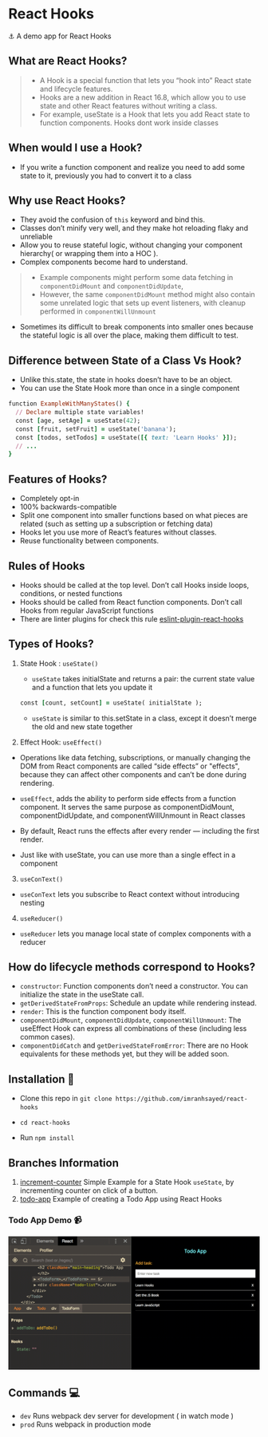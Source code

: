 # React Hooks

:anchor: A demo app for React Hooks

## What are React Hooks?

> * A Hook is a special function that lets you “hook into” React state and lifecycle features.
> * Hooks are a new addition in React 16.8, which allow you to use state and other React features without writing a class.
> * For example, useState is a Hook that lets you add React state to function components. Hooks dont work inside classes

## When would I use a Hook?
 * If you write a function component and realize you need to add some state to it, previously you had to convert it to a class 

## Why use React Hooks?

* They avoid the confusion of `this` keyword and bind this.
* Classes don’t minify very well, and they make hot reloading flaky and unreliable
* Allow you to reuse stateful logic, without changing your component hierarchy( or wrapping them into a HOC ).
* Complex components become hard to understand.
> * Example components might perform some data fetching in `componentDidMount` and `componentDidUpdate`, 
> * However, the same `componentDidMount` method might also contain some unrelated logic that sets up event listeners, with cleanup performed in `componentWillUnmount`

* Sometimes its difficult to break components into smaller ones because the stateful logic is all over the place, making them difficult to test.

## Difference between State of a Class Vs Hook?

* Unlike this.state, the state in hooks doesn’t have to be an object.
* You can use the State Hook more than once in a single component

```ruby
function ExampleWithManyStates() {
  // Declare multiple state variables!
  const [age, setAge] = useState(42);
  const [fruit, setFruit] = useState('banana');
  const [todos, setTodos] = useState([{ text: 'Learn Hooks' }]);
  // ...
}
``` 

## Features of Hooks?

* Completely opt-in
* 100% backwards-compatible
* Split one component into smaller functions based on what pieces are related (such as setting up a subscription or fetching data)
* Hooks let you use more of React’s features without classes.
* Reuse functionality between components. 

## Rules of Hooks

* Hooks should be called at the top level. Don’t call Hooks inside loops, conditions, or nested functions
* Hooks should be called from React function components. Don’t call Hooks from regular JavaScript functions
* There are linter plugins for check this rule [eslint-plugin-react-hooks](https://www.npmjs.com/package/eslint-plugin-react-hooks)

## Types of Hooks?

1. State Hook : `useState()`
   * `useState` takes initialState and returns a pair: the current state value and a function that lets you update it
   
   ```ruby
   const [count, setCount] = useState( initialState );
   ```
   
   * `useState` is similar to this.setState in a class, except it doesn’t merge the old and new state together
   
2. Effect Hook: `useEffect()`

  * Operations like data fetching, subscriptions, or manually changing the DOM from React components are called “side effects” or "effects",
  because they can affect other components and can’t be done during rendering.
  
  * `useEffect`, adds the ability to perform side effects from a function component. It serves the same purpose as componentDidMount, componentDidUpdate, and componentWillUnmount in React classes
  * By default, React runs the effects after every render — including the first render.
  * Just like with useState, you can use more than a single effect in a component
  
3. `useConText()`

  * `useConText` lets you subscribe to React context without introducing nesting 

4.  `useReducer()`
  
  * `useReducer` lets you manage local state of complex components with a reducer   

## How do lifecycle methods correspond to Hooks?

* `constructor`: Function components don’t need a constructor. You can initialize the state in the useState call.
* `getDerivedStateFromProps`: Schedule an update while rendering instead.
* `render`: This is the function component body itself.
* `componentDidMount`, `componentDidUpdate`, `componentWillUnmount`: The useEffect Hook can express all combinations of these (including less common cases).
* `componentDidCatch` and `getDerivedStateFromError`: There are no Hook equivalents for these methods yet, but they will be added soon.



## Installation :wrench:

* Clone this repo in `git clone https://github.com/imranhsayed/react-hooks`

* `cd react-hooks`

* Run `npm install`

## Branches Information

1. [increment-counter](https://github.com/imranhsayed/react-hooks/tree/increment-counter) Simple Example for a State Hook `useState`,  by incrementing counter on click of a button.
2. [todo-app](https://github.com/imranhsayed/react-hooks/tree/todo-app) Example of creating a Todo App using React Hooks

### Todo App Demo :video_camera:

![](todo-app-demo.gif)

## Commands :computer:

- `dev` Runs webpack dev server for development ( in watch mode )
- `prod` Runs webpack in production mode

